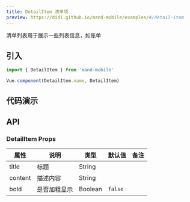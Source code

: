 ```yaml
---
title: DetailItem 清单项
preview: https://didi.github.io/mand-mobile/examples/#/detail-item
---
```


清单列表用于展示一些列表信息，如账单

## 引入

```javascript
import { DetailItem } from 'mand-mobile'

Vue.component(DetailItem.name, DetailItem)
```

## 代码演示
<!-- DEMO -->


## API

### DetailItem Props
|属性 | 说明 | 类型 | 默认值|备注|
|----|-----|------|------|------|
|title|标题|String| | |
|content|描述内容|String| | |
|bold|是否加粗显示|Boolean|`false`| |
